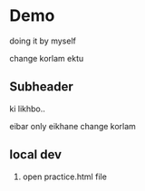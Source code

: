 # Demo

doing it by myself

change korlam ektu 

## Subheader

ki likhbo.. 

eibar only eikhane change korlam

## local dev

1. open practice.html file 